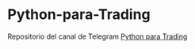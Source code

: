 # Python-para-Trading
Repositorio del canal de Telegram [Python para Trading](https://t.me/pythontrading)

